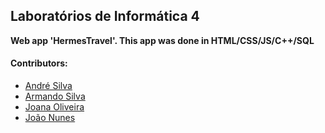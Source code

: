 ## Laboratórios de Informática 4
 **Web app 'HermesTravel'. This app was done in HTML/CSS/JS/C++/SQL**

#### Contributors:
 - [André Silva](https://github.com/AndreFGSilva)
 - [Armando Silva](https://github.com/ArmandoBSilva99)
 - [Joana Oliveira](https://github.com/joanaaVO)
 - [João Nunes](https://github.com/StOnEOP)
